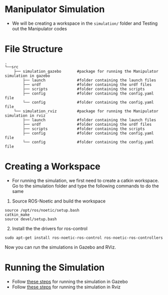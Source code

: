 # Manipulator Simulation
* We will be creating a workspace in the `simulation/` folder and Testing out the Manipulator codes

# File Structure
    .
    └──src
        ├── simulation_gazebo       #package for running the Manipulator simulation in gazebo
            ├── launch              #folder containing the launch files
            ├── urdf                #folder containing the urdf files           
            ├── scripts             #folder containing the scripts
            ├── config              #folder containing the config.yaml file
            └── config              #folder containing the config.yaml file
        └── simulation_rviz         #package for running the Manipulator simulation in rviz
            ├── launch              #folder containing the launch files
            ├── urdf                #folder containing the urdf files           
            ├── scripts             #folder containing the scripts
            ├── config              #folder containing the config.yaml file
            └── config              #folder containing the config.yaml file


# Creating a Workspace
* For running the simulation, we first need to create a catkin workspace. Go to the simulation folder and type the following commands to do the same

1) Source ROS-Noetic and build the workspace 
```
source /opt/ros/noetic/setup.bash
catkin_make
source devel/setup.bash
```
2) Install the the drivers for ros-control

```
sudo apt-get install ros-noetic-ros-control ros-noetic-ros-controllers
```

Now you can run the simulations in Gazebo and RViz.

# Running the Simulation
* Follow [these steps](https://github.com/SRA-VJTI/ROS-Workshop-2.1/tree/master/simulation/simulation_gazebo) for running the simulation in Gazebo
* Follow [these steps](https://github.com/SRA-VJTI/ROS-Workshop-2.1/tree/master/simulation/simulation_rviz) for running the simulation in Rviz